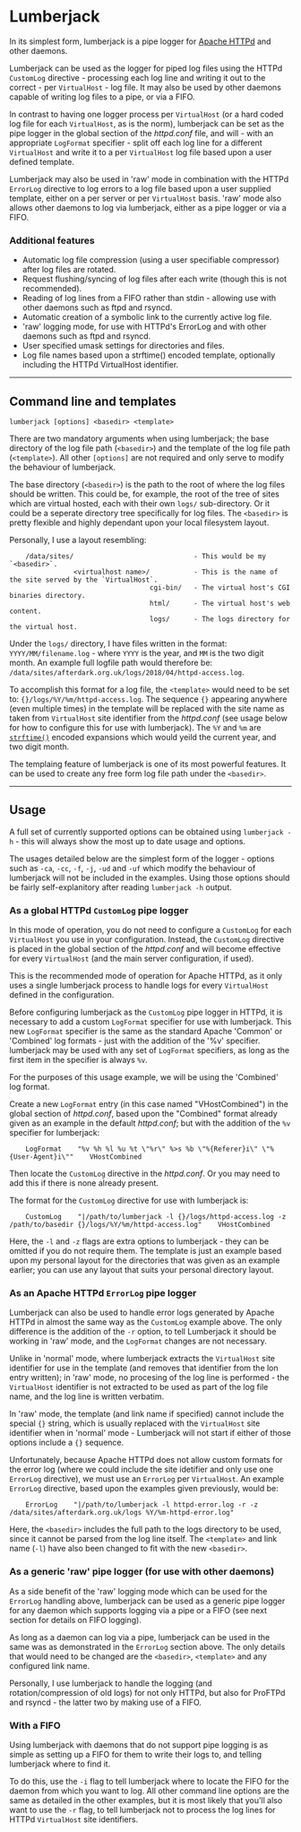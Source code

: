 # Lumberjack
In its simplest form, lumberjack is a pipe logger for [Apache HTTPd](http://httpd.apache.org/) and other daemons.

Lumberjack can be used as the logger for piped log files using the HTTPd `CustomLog` directive - processing each log line and writing it out to the correct - per `VirtualHost` - log file.  It may also be used by other daemons capable of writing log files to a pipe, or via a FIFO.

In contrast to having one logger process per `VirtualHost` (or a hard coded log file for each `VirtualHost`, as is the norm), lumberjack can be set as the pipe logger in the global section of the *httpd.conf* file, and will - with an appropriate `LogFormat` specifier - split off each log line for a different `VirtualHost` and write it to a per `VirtualHost` log file based upon a user defined template.

Lumberjack may also be used in 'raw' mode in combination with the HTTPd `ErrorLog` directive to log errors to a log file based upon a user supplied template, either on a per server or per `VirtualHost` basis.  'raw' mode also allows other daemons to log via lumberjack, either as a pipe logger or via a FIFO.

### Additional features
  * Automatic log file compression (using a user specifiable compressor) after log files are rotated.
  * Request flushing/syncing of log files after each write (though this is not recommended).
  * Reading of log lines from a FIFO rather than stdin - allowing use with other daemons such as ftpd and rsyncd.
  * Automatic creation of a symbolic link to the currently active log file.
  * 'raw' logging mode, for use with HTTPd's ErrorLog and with other daemons such as ftpd and rsyncd.
  * User specified umask settings for directories and files.
  * Log file names based upon a strftime() encoded template, optionally including the HTTPd VirtualHost identifier.


-----
## Command line and templates
```
lumberjack [options] <basedir> <template>
```
There are two mandatory arguments when using lumberjack; the base directory of the log file path (`<basedir>`) and the template of the log file path (`<template>`).  All other `[options]` are not required and only serve to modify the behaviour of lumberjack.

The base directory (`<basedir>`) is the path to the root of where the log files should be written.  This could be, for example, the root of the tree of sites which are virtual hosted, each with their own `logs/` sub-directory.  Or it could be a seperate directory tree specifically for log files.  The `<basedir>` is pretty flexible and highly dependant upon your local filesystem layout.

Personally, I use a layout resembling:
```
    /data/sites/                              - This would be my `<basedir>`.
                <virtualhost name>/           - This is the name of the site served by the `VirtualHost`.
                                   cgi-bin/   - The virtual host's CGI binaries directory.
                                   html/      - The virtual host's web content.
                                   logs/      - The logs directory for the virtual host.
```
Under the `logs/` directory, I have files written in the format: `YYYY/MM/filename.log` - where `YYYY` is the year, and `MM` is the two digit month.  An example full logfile path would therefore be: `/data/sites/afterdark.org.uk/logs/2018/04/httpd-access.log`.

To accomplish this format for a log file, the `<template>` would need to be set to: `{}/logs/%Y/%m/httpd-access.log`.  The sequence `{}` appearing anywhere (even multiple times) in the template will be replaced with the site name as taken from `VirtualHost` site identifier from the *httpd.conf* (see usage below for how to configure this for use with lumberjack).  The `%Y` and `%m` are [`strftime()`](http://man7.org/linux/man-pages/man3/strftime.3.html) encoded expansions which would yeild the current year, and two digit month.

The templaing feature of lumberjack is one of its most powerful features.  It can be used to create any free form log file path under the `<basedir>`.


-----
## Usage
A full set of currently supported options can be obtained using `lumberjack -h` - this will always show the most up to date usage and options.

The usages detailed below are the simplest form of the logger - options such as `-ca`, `-cc`, `-f`, `-j`, `-ud` and `-uf` which modify the behaviour of lumberjack will not be included in the examples.  Using those options should be fairly self-explanitory after reading `lumberjack -h` output.

### As a global HTTPd `CustomLog` pipe logger
In this mode of operation, you do not need to configure a `CustomLog` for each `VirtualHost` you use in your configuration.  Instead, the `CustomLog` directive is placed in the global section of the *httpd.conf* and will become effective for every `VirtualHost` (and the main server configuration, if used).

This is the recommended mode of operation for Apache HTTPd, as it only uses a single lumberjack process to handle logs for every `VirtualHost` defined in the configuration.

Before configuring lumberjack as the `CustomLog` pipe logger in HTTPd, it is necessary to add a custom `LogFormat` specifier for use with lumberjack.  This new `LogFormat` specifier is the same as the standard Apache 'Common' or 'Combined' log formats - just with the addition of the '%v' specifier.  lumberjack may be used with any set of `LogFormat` specifiers, as long as the first item in the specifier is always `%v`.  

For the purposes of this usage example, we will be using the 'Combined' log format.

Create a new `LogFormat` entry (in this case named "VHostCombined") in the global section of *httpd.conf*, based upon the "Combined" format already given as an example in the default *httpd.conf*; but with the addition of the `%v` specifier for lumberjack:

```
    LogFormat    "%v %h %l %u %t \"%r\" %>s %b \"%{Referer}i\" \"%{User-Agent}i\""    VHostCombined
```

Then locate the `CustomLog` directive in the *httpd.conf*.  Or you may need to add this if there is none already present.

The format for the `CustomLog` directive for use with lumberjack is:
```
    CustomLog    "|/path/to/lumberjack -l {}/logs/httpd-access.log -z /path/to/basedir {}/logs/%Y/%m/httpd-access.log"    VHostCombined
```

Here, the `-l` and `-z` flags are extra options to lumberjack - they can be omitted if you do not require them.  The template is just an example based upon my personal layout for the directories that was given as an example earlier; you can use any layout that suits your personal directory layout.


### As an Apache HTTPd `ErrorLog` pipe logger
Lumberjack can also be used to handle error logs generated by Apache HTTPd in almost the same way as the `CustomLog` example above.  The only difference is the addition of the `-r` option, to tell Lumberjack it should be working in 'raw' mode, and the `LogFormat` changes are not necessary.

Unlike in 'normal' mode, where lumberjack extracts the `VirtualHost` site identifier for use in the template (and removes that identifier from the lon entry written); in 'raw' mode, no procesing of the log line is performed - the `VirtualHost` identifier is not extracted to be used as part of the log file name, and the log line is written verbatim.

In 'raw' mode, the template (and link name if specified) cannot include the special `{}` string, which is usually replaced with the `VirtualHost` site identifier when in 'normal' mode - Lumberjack will not start if either of those options include a `{}` sequence.

Unfortunately, because Apache HTTPd does not allow custom formats for the error log (where we could include the site idetifier and only use one `ErrorLog` directive), we must use an `ErrorLog` per `VirtualHost`.  An example `ErrorLog` directive, based upon the examples given previously, would be:
```
    ErrorLog    "|/path/to/lumberjack -l httpd-error.log -r -z /data/sites/afterdark.org.uk/logs %Y/%m-httpd-error.log"
```

Here, the `<basedir>` includes the full path to the logs directory to be used, since it cannot be parsed from the log line itself.  The `<template>` and link name (`-l`) have also been changed to fit with the new `<basedir>`.

### As a generic 'raw' pipe logger (for use with other daemons)
As a side benefit of the 'raw' logging mode which can be used for the `ErrorLog` handling above, lumberjack can be used as a generic pipe logger for any daemon which supports logging via a pipe or a FIFO (see next section for details on FIFO logging).

As long as a daemon can log via a pipe, lumberjack can be used in the same was as demonstrated in the `ErrorLog` section above.  The only details that would need to be changed are the `<basedir>`, `<template>` and any configured link name.

Personally, I use lumberjack to handle the logging (and rotation/compression of old logs) for not only HTTPd, but also for ProFTPd and rsyncd - the latter two by making use of a FIFO.

### With a FIFO
Using lumberjack with daemons that do not support pipe logging is as simple as setting up a FIFO for them to write their logs to, and telling lumberjack where to find it.

To do this, use the `-i` flag to tell lumberjack where to locate the FIFO for the daemon from which you want to log.  All other command line options are the same as detailed in the other examples, but it is most likely that you'll also want to use the `-r` flag, to tell lumberjack not to process the log lines for HTTPd `VirtualHost` site identifiers.

